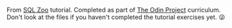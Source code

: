 From [SQL Zoo](https://sqlzoo.net/wiki/SQL_Tutorial) tutorial.
Completed as part of [The Odin Project](https://www.theodinproject.com/paths/full-stack-ruby-on-rails/courses/databases/lessons/sql-zoo) curriculum.
Don't look at the files if you haven't completed the tutorial exercises yet. 😜
